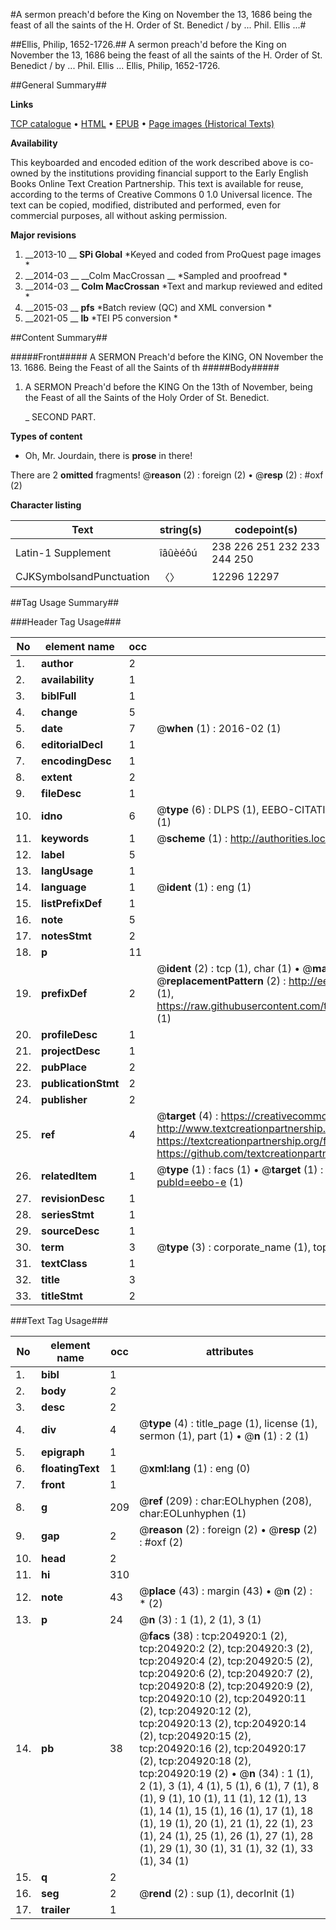 #A sermon preach'd before the King on November the 13, 1686 being the feast of all the saints of the H. Order of St. Benedict / by ... Phil. Ellis ...#

##Ellis, Philip, 1652-1726.##
A sermon preach'd before the King on November the 13, 1686 being the feast of all the saints of the H. Order of St. Benedict / by ... Phil. Ellis ...
Ellis, Philip, 1652-1726.

##General Summary##

**Links**

[TCP catalogue](http://www.ota.ox.ac.uk/tcp/)  • 
[HTML](http://tei.it.ox.ac.uk/tcp/Texts-HTML/free/B21/B21646.html)  • 
[EPUB](http://tei.it.ox.ac.uk/tcp/Texts-EPUB/free/B21/B21646.epub) • 
[Page images (Historical Texts)](https://historicaltexts.jisc.ac.uk/eebo-11230046e)

**Availability**

This keyboarded and encoded edition of the work described above is co-owned by the
    institutions providing financial support to the Early English Books Online Text Creation
    Partnership. This text is available for reuse, according to the terms of  Creative Commons 0 1.0 Universal
    licence. The text can be copied, modified, distributed and performed, even for commercial
    purposes, all without asking permission.

**Major revisions**

1. __2013-10 __ __SPi Global__ *Keyed and coded from ProQuest page images *
1. __2014-03 __ __Colm MacCrossan __ *Sampled and proofread *
1. __2014-03 __ __Colm MacCrossan__ *Text and markup reviewed and edited *
1. __2015-03 __ __pfs__ *Batch review (QC) and XML conversion *
1. __2021-05 __ __lb__ *TEI P5 conversion *

##Content Summary##

#####Front#####
A SERMON Preach'd before the KING, ON November the 13. 1686. Being the Feast of all the Saints of th
#####Body#####

1. A SERMON Preach'd before the KING On the 13th of November, being the Feast of all the Saints of the Holy Order of St. Benedict.

    _ SECOND PART.

**Types of content**

  * Oh, Mr. Jourdain, there is **prose** in there!

There are 2 **omitted** fragments! 
 @__reason__ (2) : foreign (2)  •  @__resp__ (2) : #oxf (2)

**Character listing**


|Text|string(s)|codepoint(s)|
|---|---|---|
|Latin-1 Supplement|îâûèéôú|238 226 251 232 233 244 250|
|CJKSymbolsandPunctuation|〈〉|12296 12297|

##Tag Usage Summary##

###Header Tag Usage###

|No|element name|occ|attributes|
|---|---|---|---|
|1.|__author__|2||
|2.|__availability__|1||
|3.|__biblFull__|1||
|4.|__change__|5||
|5.|__date__|7| @__when__ (1) : 2016-02 (1)|
|6.|__editorialDecl__|1||
|7.|__encodingDesc__|1||
|8.|__extent__|2||
|9.|__fileDesc__|1||
|10.|__idno__|6| @__type__ (6) : DLPS (1), EEBO-CITATION (1), VID (1), EEBO-PROQUEST (1), STC (1), OCLC (1)|
|11.|__keywords__|1| @__scheme__ (1) : http://authorities.loc.gov/ (1)|
|12.|__label__|5||
|13.|__langUsage__|1||
|14.|__language__|1| @__ident__ (1) : eng (1)|
|15.|__listPrefixDef__|1||
|16.|__note__|5||
|17.|__notesStmt__|2||
|18.|__p__|11||
|19.|__prefixDef__|2| @__ident__ (2) : tcp (1), char (1)  •  @__matchPattern__ (2) : ([0-9\-]+):([0-9IVX]+) (1), (.+) (1)  •  @__replacementPattern__ (2) : http://eebo.chadwyck.com/downloadtiff?vid=$1&page=$2 (1), https://raw.githubusercontent.com/textcreationpartnership/Texts/master/tcpchars.xml#$1 (1)|
|20.|__profileDesc__|1||
|21.|__projectDesc__|1||
|22.|__pubPlace__|2||
|23.|__publicationStmt__|2||
|24.|__publisher__|2||
|25.|__ref__|4| @__target__ (4) : https://creativecommons.org/publicdomain/zero/1.0/ (1), http://www.textcreationpartnership.org/docs/. (1), https://textcreationpartnership.org/faq/#faq05 (1), https://github.com/textcreationpartnership (1)|
|26.|__relatedItem__|1| @__type__ (1) : facs (1)  •  @__target__ (1) : https://data.historicaltexts.jisc.ac.uk/view?pubId=eebo-e (1)|
|27.|__revisionDesc__|1||
|28.|__seriesStmt__|1||
|29.|__sourceDesc__|1||
|30.|__term__|3| @__type__ (3) : corporate_name (1), topical_term (2)|
|31.|__textClass__|1||
|32.|__title__|3||
|33.|__titleStmt__|2||


###Text Tag Usage###

|No|element name|occ|attributes|
|---|---|---|---|
|1.|__bibl__|1||
|2.|__body__|2||
|3.|__desc__|2||
|4.|__div__|4| @__type__ (4) : title_page (1), license (1), sermon (1), part (1)  •  @__n__ (1) : 2 (1)|
|5.|__epigraph__|1||
|6.|__floatingText__|1| @__xml:lang__ (1) : eng (0)|
|7.|__front__|1||
|8.|__g__|209| @__ref__ (209) : char:EOLhyphen (208), char:EOLunhyphen (1)|
|9.|__gap__|2| @__reason__ (2) : foreign (2)  •  @__resp__ (2) : #oxf (2)|
|10.|__head__|2||
|11.|__hi__|310||
|12.|__note__|43| @__place__ (43) : margin (43)  •  @__n__ (2) : * (2)|
|13.|__p__|24| @__n__ (3) : 1 (1), 2 (1), 3 (1)|
|14.|__pb__|38| @__facs__ (38) : tcp:204920:1 (2), tcp:204920:2 (2), tcp:204920:3 (2), tcp:204920:4 (2), tcp:204920:5 (2), tcp:204920:6 (2), tcp:204920:7 (2), tcp:204920:8 (2), tcp:204920:9 (2), tcp:204920:10 (2), tcp:204920:11 (2), tcp:204920:12 (2), tcp:204920:13 (2), tcp:204920:14 (2), tcp:204920:15 (2), tcp:204920:16 (2), tcp:204920:17 (2), tcp:204920:18 (2), tcp:204920:19 (2)  •  @__n__ (34) : 1 (1), 2 (1), 3 (1), 4 (1), 5 (1), 6 (1), 7 (1), 8 (1), 9 (1), 10 (1), 11 (1), 12 (1), 13 (1), 14 (1), 15 (1), 16 (1), 17 (1), 18 (1), 19 (1), 20 (1), 21 (1), 22 (1), 23 (1), 24 (1), 25 (1), 26 (1), 27 (1), 28 (1), 29 (1), 30 (1), 31 (1), 32 (1), 33 (1), 34 (1)|
|15.|__q__|2||
|16.|__seg__|2| @__rend__ (2) : sup (1), decorInit (1)|
|17.|__trailer__|1||
